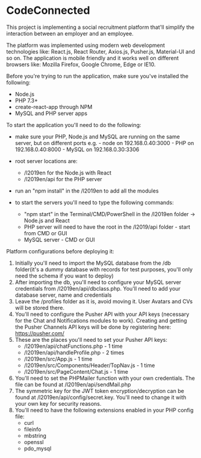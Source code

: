 # CodeConnected

This project is implementing a social recruitment platform that'll simplify the interaction between an employer and an employee.

The platform was implemented using modern web development technologies like: React.js, React Router, Axios.js, Pusher.js, Material-UI and so on.
The application is mobile friendly and it works well on different browsers like: Mozilla Firefox, Google Chrome, Edge or IE10.

Before you're trying to run the application, make sure you've installed the following:
- Node.js
- PHP 7.3+
- create-react-app through NPM
- MySQL and PHP server apps

To start the application you'll need to do the following:
- make sure your PHP, Node.js and MySQL are running on the same server, but on different ports
	e.g. - node on 192.168.0.40:3000
	     - PHP on 192.168.0.40:8000
	     - MySQL on 192.168.0.30:3306

- root server locations are:
	- /l2019en for the Node.js with React
	- /l2019en/api for the PHP server
- run an "npm install" in the /l2019en to add all the modules

- to start the servers you'll need to type the following commands:
	- "npm start" in the Terminal/CMD/PowerShell in the /l2019en folder -> Node.js and React
	- PHP server will need to have the root in the /l2019/api folder - start from CMD or GUI
	- MySQL server - CMD or GUI

Platform configurations before deploying it:

1. Initially you'll need to import the MySQL database from the /db folder(it's a dummy database with records for test purposes, you'll only need the schema if you want to deploy)
2. After importing the db, you'll need to configure your MySQL server credentials from /l2019en/api/dbclass.php. You'll need to add your database server, name and credentials
3. Leave the /profiles folder as it is, avoid moving it. User Avatars and CVs will be stored there.
4. You'll need to configure the Pusher API with your API keys (necessary for the Chat and Notifications modules to work). Creating and getting the Pusher Channels API keys will be done by registering here: https://pusher.com/
5. These are the places you'll need to set your Pusher API keys:
	- /l2019en/api/chatFunctions.php - 1 time
	- /l2019en/api/handleProfile.php - 2 times
	- /l2019en/src/App.js - 1 time
	- /l2019en/src/Components/Header/TopNav.js - 1 time
	- /l2019en/src/PageContent/Chat.js - 1 time
6. You'll need to set the PHPMailer function with your own credentials. The file can be found at /l2019en/api/sendMail.php
7. The symmetric key for the JWT token encryption/decryption can be found at /l2019en/api/config/secret.key. You'll need to change it with your own key for security reasons.
8. You'll need to have the following extensions enabled in your PHP config file:
	- curl
	- fileinfo
	- mbstring
	- openssl
	- pdo_mysql
